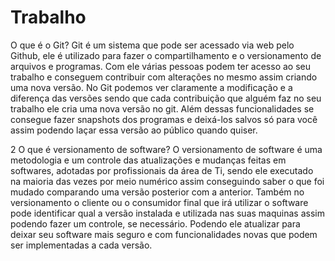 # Trabalho
O que é o Git?
Git é um sistema que pode ser acessado via web pelo Github, ele é utilizado para fazer o compartilhamento e o versionamento de arquivos e programas. Com ele várias pessoas podem ter acesso ao seu trabalho e conseguem contribuir com alterações  no mesmo assim criando uma nova versão. No Git podemos ver claramente a modificação e a diferença das versões sendo que cada contribuição que alguém faz no seu trabalho ele cria uma nova versão no git. Além dessas funcionalidades se consegue fazer snapshots dos programas e deixá-los salvos só para você assim podendo laçar essa versão ao público quando quiser.

2 O que é versionamento de software?
O versionamento de software é uma metodologia e um controle das atualizações e mudanças feitas em softwares, adotadas por profissionais da área de Ti, sendo ele executado na maioria das vezes por meio numérico assim conseguindo saber o que foi mudado comparando uma versão posterior com a anterior. Também no versionamento o cliente ou o consumidor final que irá utilizar o software pode identificar qual a versão instalada e utilizada nas suas maquinas assim podendo fazer um controle, se necessário. Podendo ele atualizar para deixar seu software mais seguro e com funcionalidades novas que podem ser implementadas a cada versão.


